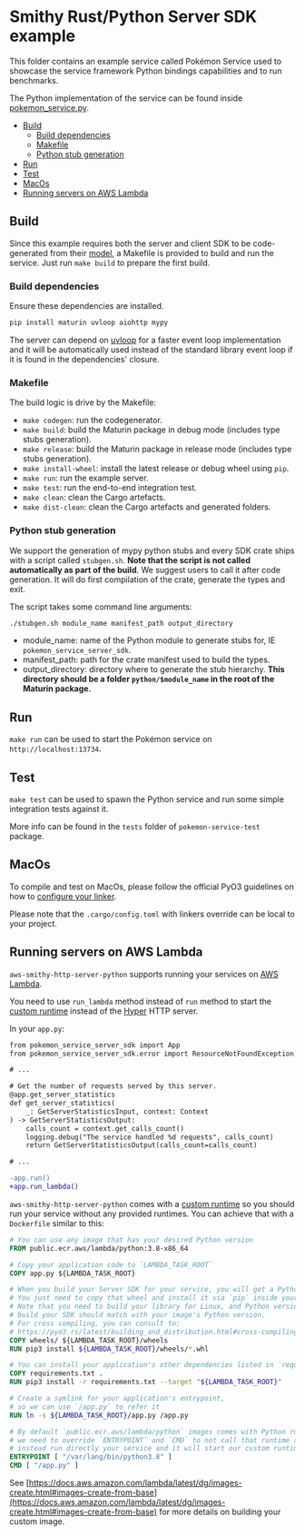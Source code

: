 # Smithy Rust/Python Server SDK example

This folder contains an example service called Pokémon Service used to showcase
the service framework Python bindings capabilities and to run benchmarks.

The Python implementation of the service can be found inside
[pokemon_service.py](./pokemon_service.py).

* [Build](#build)
    * [Build dependencies](#build-dependencies)
    * [Makefile](#makefile)
    * [Python stub generation](#python-stub-generation)
* [Run](#run)
* [Test](#test)
* [MacOs](#macos)
* [Running servers on AWS Lambda](#running-servers-on-aws-lambda)

## Build

Since this example requires both the server and client SDK to be code-generated
from their [model](/codegen/smithy-rust-codegen-server-test/model/pokemon.smithy), a Makefile is
provided to build and run the service. Just run `make build` to prepare the first
build.

### Build dependencies

Ensure these dependencies are installed.

```bash
pip install maturin uvloop aiohttp mypy
```

The server can depend on [uvloop](https://pypi.org/project/uvloop/) for a faster
event loop implementation and it will be automatically used instead of the standard
library event loop if it is found in the dependencies' closure.

### Makefile

The build logic is drive by the Makefile:

* `make codegen`: run the codegenerator.
* `make build`: build the Maturin package in debug mode (includes type stubs
  generation).
* `make release`: build the Maturin package in release mode (includes type stubs
  generation).
* `make install-wheel`: install the latest release or debug wheel using `pip`.
* `make run`: run the example server.
* `make test`: run the end-to-end integration test.
* `make clean`: clean the Cargo artefacts.
* `make dist-clean`: clean the Cargo artefacts and generated folders.

### Python stub generation

We support the generation of mypy python stubs and every SDK crate ships with
a script called `stubgen.sh`. **Note that the script is not called
automatically as part of the build**. We suggest users to call it after code generation.
It will do first compilation of the crate, generate the types and exit.

The script takes some command line arguments:

```bash
./stubgen.sh module_name manifest_path output_directory
```

* module_name: name of the Python module to generate stubs for, IE `pokemon_service_server_sdk`.
* manifest_path: path for the crate manifest used to build the types.
* output_directory: directory where to generate the stub hierarchy. **This
  directory should be a folder `python/$module_name` in the root of the Maturin package.**

## Run

`make run` can be used to start the Pokémon service on `http://localhost:13734`.

## Test

`make test` can be used to spawn the Python service and run some simple integration
tests against it.

More info can be found in the `tests` folder of `pokemon-service-test` package.

## MacOs

To compile and test on MacOs, please follow the official PyO3 guidelines on how
to [configure your linker](https://pyo3.rs/latest/building_and_distribution.html?highlight=rustflags#macos).

Please note that the `.cargo/config.toml` with linkers override can be local to
your project.

## Running servers on AWS Lambda

`aws-smithy-http-server-python` supports running your services on [AWS Lambda](https://aws.amazon.com/lambda/).

You need to use `run_lambda` method instead of `run` method to start
the [custom runtime](https://docs.aws.amazon.com/lambda/latest/dg/runtimes-custom.html)
instead of the [Hyper](https://hyper.rs/) HTTP server.

In your `app.py`:

```diff
from pokemon_service_server_sdk import App
from pokemon_service_server_sdk.error import ResourceNotFoundException

# ...

# Get the number of requests served by this server.
@app.get_server_statistics
def get_server_statistics(
    _: GetServerStatisticsInput, context: Context
) -> GetServerStatisticsOutput:
    calls_count = context.get_calls_count()
    logging.debug("The service handled %d requests", calls_count)
    return GetServerStatisticsOutput(calls_count=calls_count)

# ...

-app.run()
+app.run_lambda()
```

`aws-smithy-http-server-python` comes with a
[custom runtime](https://docs.aws.amazon.com/lambda/latest/dg/runtimes-custom.html)
so you should run your service without any provided runtimes.
You can achieve that with a `Dockerfile` similar to this:

```dockerfile
# You can use any image that has your desired Python version
FROM public.ecr.aws/lambda/python:3.8-x86_64

# Copy your application code to `LAMBDA_TASK_ROOT`
COPY app.py ${LAMBDA_TASK_ROOT}

# When you build your Server SDK for your service, you will get a Python wheel.
# You just need to copy that wheel and install it via `pip` inside your image.
# Note that you need to build your library for Linux, and Python version used to
# build your SDK should match with your image's Python version.
# For cross compiling, you can consult to:
# https://pyo3.rs/latest/building_and_distribution.html#cross-compiling
COPY wheels/ ${LAMBDA_TASK_ROOT}/wheels
RUN pip3 install ${LAMBDA_TASK_ROOT}/wheels/*.whl

# You can install your application's other dependencies listed in `requirements.txt`.
COPY requirements.txt .
RUN pip3 install -r requirements.txt --target "${LAMBDA_TASK_ROOT}"

# Create a symlink for your application's entrypoint,
# so we can use `/app.py` to refer it
RUN ln -s ${LAMBDA_TASK_ROOT}/app.py /app.py

# By default `public.ecr.aws/lambda/python` images comes with Python runtime,
# we need to override `ENTRYPOINT` and `CMD` to not call that runtime and
# instead run directly your service and it will start our custom runtime.
ENTRYPOINT [ "/var/lang/bin/python3.8" ]
CMD [ "/app.py" ]
```

See [https://docs.aws.amazon.com/lambda/latest/dg/images-create.html#images-create-from-base](https://docs.aws.amazon.com/lambda/latest/dg/images-create.html#images-create-from-base)
for more details on building your custom image.

